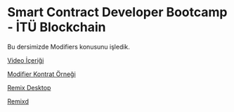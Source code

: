# Smart Contract Developer Bootcamp - İTÜ Blockchain

Bu dersimizde Modifiers konusunu işledik.

[Video İçeriği](https://www.youtube.com/watch?v=58MDeT4hoig&t=3s)

[Modifier Kontrat Örneği](./Modifiers.sol)

[Remix Desktop](https://github.com/ethereum/remix-desktop/releases)

[Remixd](https://remix-ide.readthedocs.io/en/latest/remixd.html)
